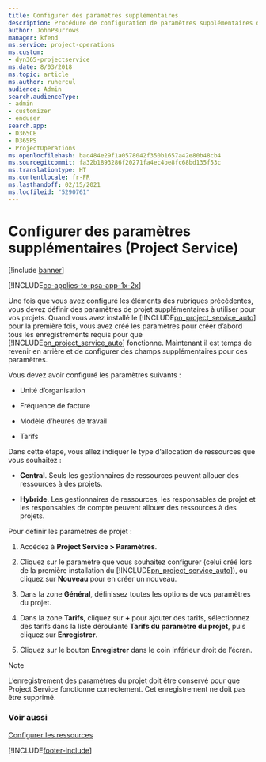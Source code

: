 ```yaml
---
title: Configurer des paramètres supplémentaires
description: Procédure de configuration de paramètres supplémentaires dans Project Service
author: JohnPBurrows
manager: kfend
ms.service: project-operations
ms.custom:
- dyn365-projectservice
ms.date: 8/03/2018
ms.topic: article
ms.author: ruhercul
audience: Admin
search.audienceType:
- admin
- customizer
- enduser
search.app:
- D365CE
- D365PS
- ProjectOperations
ms.openlocfilehash: bac484e29f1a0578042f350b1657a42e80b48cb4
ms.sourcegitcommit: fa32b1893286f20271fa4ec4be8fc68bd135f53c
ms.translationtype: HT
ms.contentlocale: fr-FR
ms.lasthandoff: 02/15/2021
ms.locfileid: "5290761"
---
```

# <a name="configure-additional-parameter-settings-project-service"></a>Configurer des paramètres supplémentaires (Project Service)

[!include [banner](../includes/psa-now-project-operations.md)]

[!INCLUDE[cc-applies-to-psa-app-1x-2x](../includes/cc-applies-to-psa-app-1x-2x.md)]

Une fois que vous avez configuré les éléments des rubriques précédentes, vous devez définir des paramètres de projet supplémentaires à utiliser pour vos projets. Quand vous avez installé le [!INCLUDE[pn_project_service_auto](../includes/pn-project-service-auto.md)] pour la première fois, vous avez créé les paramètres pour créer d’abord tous les enregistrements requis pour que [!INCLUDE[pn_project_service_auto](../includes/pn-project-service-auto.md)] fonctionne. Maintenant il est temps de revenir en arrière et de configurer des champs supplémentaires pour ces paramètres.  
  
 Vous devez avoir configuré les paramètres suivants :  
  
-   Unité d’organisation  
  
-   Fréquence de facture  
  
-   Modèle d’heures de travail  
  
-   Tarifs  
 
Dans cette étape, vous allez indiquer le type d’allocation de ressources que vous souhaitez :  
  
- **Central**. Seuls les gestionnaires de ressources peuvent allouer des ressources à des projets.  
  
- **Hybride**. Les gestionnaires de ressources, les responsables de projet et les responsables de compte peuvent allouer des ressources à des projets.  
  
 
Pour définir les paramètres de projet :  
  
1. Accédez à **Project Service > Paramètres**.  
  
2. Cliquez sur le paramètre que vous souhaitez configurer (celui créé lors de la première installation du [!INCLUDE[pn_project_service_auto](../includes/pn-project-service-auto.md)]), ou cliquez sur **Nouveau** pour en créer un nouveau.  
  
3. Dans la zone **Général**, définissez toutes les options de vos paramètres du projet.  
  
4. Dans la zone **Tarifs**, cliquez sur **+** pour ajouter des tarifs, sélectionnez des tarifs dans la liste déroulante **Tarifs du paramètre du projet**, puis cliquez sur **Enregistrer**.  
  
5. Cliquez sur le bouton **Enregistrer** dans le coin inférieur droit de l’écran.  

> [!NOTE]
> L’enregistrement des paramètres du projet doit être conservé pour que Project Service fonctionne correctement. Cet enregistrement ne doit pas être supprimé.

### <a name="see-also"></a>Voir aussi  
 [Configurer les ressources](../psa/set-up-resources.md)


[!INCLUDE[footer-include](../includes/footer-banner.md)]